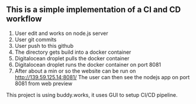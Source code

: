 ## This is a simple implementation of a CI and CD workflow

1. User edit and works on node.js server
2. User git commits 
3. User push to this github 
4. The directory gets build into a docker container
5. Digitalocean droplet pulls the docker container
6. Digitalocean droplet runs the docker container on port 8081
7. After about a min or so the website can be run on http://139.59.125.14:8081/
The user can then see the nodejs app on port 8081 from web preview

This project is using buddy.works, it uses GUI to setup CI/CD pipeline.


